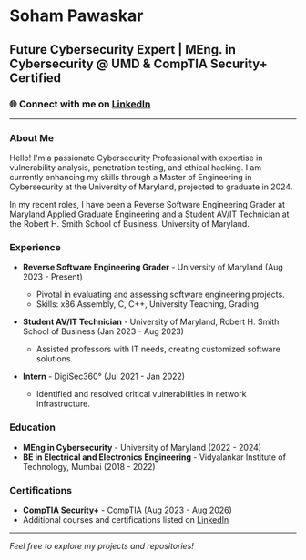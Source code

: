 # Soham Pawaskar

## Future Cybersecurity Expert | MEng. in Cybersecurity @ UMD & CompTIA Security+ Certified

### 🌐 Connect with me on [LinkedIn](https://www.linkedin.com/in/soham-pawaskar/)

---

### About Me
Hello! I'm a passionate Cybersecurity Professional with expertise in vulnerability analysis, penetration testing, and ethical hacking. I am currently enhancing my skills through a Master of Engineering in Cybersecurity at the University of Maryland, projected to graduate in 2024.

In my recent roles, I have been a Reverse Software Engineering Grader at Maryland Applied Graduate Engineering and a Student AV/IT Technician at the Robert H. Smith School of Business, University of Maryland.

### Experience
- **Reverse Software Engineering Grader** - University of Maryland (Aug 2023 - Present)
  - Pivotal in evaluating and assessing software engineering projects.
  - Skills: x86 Assembly, C, C++, University Teaching, Grading

- **Student AV/IT Technician** - University of Maryland, Robert H. Smith School of Business (Jan 2023 - Aug 2023)
  - Assisted professors with IT needs, creating customized software solutions.

- **Intern** - DigiSec360° (Jul 2021 - Jan 2022)
  - Identified and resolved critical vulnerabilities in network infrastructure.

### Education
- **MEng in Cybersecurity** - University of Maryland (2022 - 2024)
- **BE in Electrical and Electronics Engineering** - Vidyalankar Institute of Technology, Mumbai (2018 - 2022)

### Certifications
- **CompTIA Security+** - CompTIA (Aug 2023 - Aug 2026)
- Additional courses and certifications listed on [LinkedIn](https://www.linkedin.com/in/soham-pawaskar/)

---

*Feel free to explore my projects and repositories!*

<!--
**Sohamisaniceguy/Sohamisaniceguy** is a ✨ _special_ ✨ repository because its `README.md` (this file) appears on your GitHub profile.

Here are some ideas to get you started:

- 🔭 I’m currently working on ...
- 🌱 I’m currently learning ...
- 👯 I’m looking to collaborate on ...
- 🤔 I’m looking for help with ...
- 💬 Ask me about ...
- 📫 How to reach me: ...
- 😄 Pronouns: ...
- ⚡ Fun fact: ...
-->
